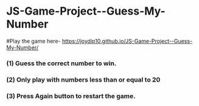 ﻿# JS-Game-Project--Guess-My-Number
 #Play the game here- https://joydip10.github.io/JS-Game-Project--Guess-My-Number/
 
 ### (1) Guess the correct number to win.
 ### (2) Only play with numbers less than or equal to 20
 ### (3) Press Again button to restart the game.

